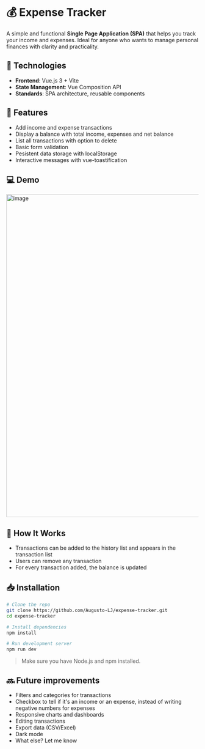# 💰 Expense Tracker

A simple and functional **Single Page Application (SPA)** that helps you track your income and expenses. Ideal for anyone who wants to manage personal finances with clarity and practicality.

## 🚀 Technologies

-   **Frontend**: Vue.js 3 + Vite
-   **State Management**: Vue Composition API
-   **Standards**: SPA architecture, reusable components

## 🎯 Features

-   Add income and expense transactions
-   Display a balance with total income, expenses and net balance
-   List all transactions with option to delete
-   Basic form validation
-   Pesistent data storage with localStorage
-   Interactive messages with vue-toastification

## 💻 Demo

<img width="1878" height="845" alt="image" src="https://github.com/user-attachments/assets/dcdacf73-2218-41f9-a6ca-3441f9b8f83c" />

## 🧠 How It Works

- Transactions can be added to the history list and appears in the transaction list
- Users can remove any transaction
- For every transaction added, the balance is updated

## 📥 Installation
```bash
# Clone the repo
git clone https://github.com/Augusto-LJ/expense-tracker.git
cd expense-tracker

# Install dependencies
npm install

# Run development server
npm run dev
```
> Make sure you have Node.js and npm installed.

## 🔜 Future improvements

-   Filters and categories for transactions
-   Checkbox to tell if it's an income or an expense, instead of writing negative numbers for expenses
-   Responsive charts and dashboards
-   Editing transactions
-   Export data (CSV/Excel)
-   Dark mode
-   What else? Let me know
